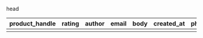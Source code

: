 head

| product_handle | rating | author | email | body | created_at | photo_url | verified_purchase |
| -------------- | ------ | ------ | ----- | ---- | ---------- | --------- | ----------------- |
|                |        |        |       |      |            |           |                   |

